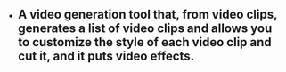 - A video generation tool that, from video clips, generates a list of video clips and allows you to customize the style of each video clip and cut it, and it puts video effects.
	-